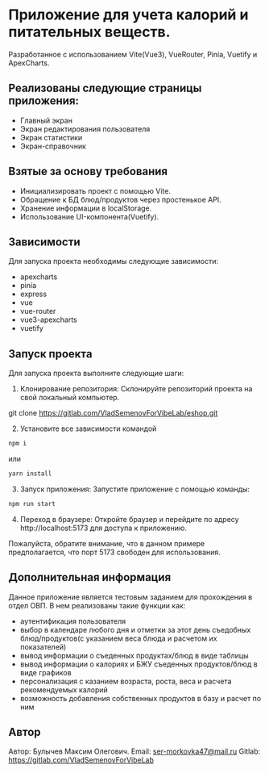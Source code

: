 # Приложение для учета калорий и питательных веществ.

Разработанное с использованием Vite(Vue3), VueRouter, Pinia, Vuetify и ApexCharts.

## Реализованы следующие страницы приложения:

- Главный экран
- Экран редактирования пользователя
- Экран статистики
- Экран-справочник

## Взятые за основу требования

- Инициализировать проект с помощью Vite.
- Обращение к БД блюд/продуктов через простенькое API.
- Хранение информации в localStorage.
- Использование UI-компонента(Vuetify).

## Зависимости

Для запуска проекта необходимы следующие зависимости:

- apexcharts
- pinia
- express
- vue
- vue-router
- vue3-apexcharts
- vuetify

## Запуск проекта

Для запуска проекта выполните следующие шаги:

1. Клонирование репозитория: Склонируйте репозиторий проекта на свой локальный компьютер.

git clone https://gitlab.com/VladSemenovForVibeLab/eshop.git

2. Установите все зависимости командой

```bash
npm i
```

или

```bash
yarn install
```

3. Запуск приложения: Запустите приложение с помощью команды:

```bash
npm run start
```

4. Переход в браузере: Откройте браузер и перейдите по адресу http://localhost:5173 для доступа к приложению.

Пожалуйста, обратите внимание, что в данном примере предполагается, что порт 5173 свободен для использования.

## Дополнительная информация

Данное приложение является тестовым заданием для прохождения в отдел ОВП. В нем реализованы такие функции как:

- аутентификация пользователя
- выбор в календаре любого дня и отметки за этот день съедобных блюд/продуктов(с указанием веса блюда и расчетом их показателей)
- вывод информации о съеденных продуктах/блюд в виде таблицы
- вывод информации о калориях и БЖУ съеденных продуктов/блюд в виде графиков
- персонализация с казанием возраста, роста, веса и расчета рекомендуемых калорий
- возможность добавления собственных продуктов в базу и расчет по ним

## Автор

Автор: Булычев Максим Олегович.
Email: ser-morkovka47@mail.ru
Gitlab: https://gitlab.com/VladSemenovForVibeLab
